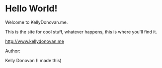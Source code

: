 <!DOCTYPE html>
<html>
<head>
</head>
<body>

<h1>Hello World!</h1>
<p>Welcome to KellyDonovan.me.

This is the site for cool stuff, whatever happens, this is where you'll find it. 

http://www.kellydonovan.me

Author:

Kelly Donovan
(I made this)
</p>

</body>
</html>
